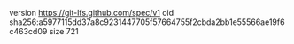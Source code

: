 version https://git-lfs.github.com/spec/v1
oid sha256:a5977115dd37a8c9231447705f57664755f2cbda2bb1e55566ae19f6c463cd09
size 721
